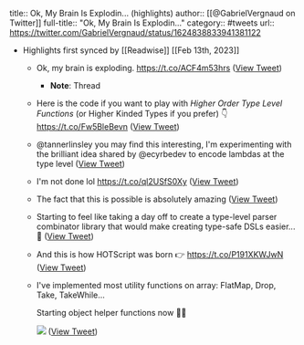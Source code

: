 title:: Ok, My Brain Is Explodin... (highlights)
author:: [[@GabrielVergnaud on Twitter]]
full-title:: "Ok, My Brain Is Explodin..."
category:: #tweets
url:: https://twitter.com/GabrielVergnaud/status/1624838833941381122

- Highlights first synced by [[Readwise]] [[Feb 13th, 2023]]
	- Ok, my brain is exploding. https://t.co/ACF4m53hrs ([View Tweet](https://twitter.com/GabrielVergnaud/status/1624838833941381122))
		- **Note**: Thread
	- Here is the code if you want to play with *Higher Order Type Level Functions* (or Higher Kinded Types if you prefer)
	  👇
	  https://t.co/Fw5BleBevn ([View Tweet](https://twitter.com/GabrielVergnaud/status/1624839210476642304))
	- @tannerlinsley you may find this interesting, I'm experimenting with the brilliant idea shared by @ecyrbedev to encode lambdas at the type level ([View Tweet](https://twitter.com/GabrielVergnaud/status/1624840629443350530))
	- I'm not done lol https://t.co/ql2USfS0Xy ([View Tweet](https://twitter.com/GabrielVergnaud/status/1624847679770574849))
	- The fact that this is possible is absolutely amazing ([View Tweet](https://twitter.com/GabrielVergnaud/status/1624847797781516289))
	- Starting to feel like taking a day off to create a type-level parser combinator library that would make creating type-safe DSLs easier... 🤔 ([View Tweet](https://twitter.com/GabrielVergnaud/status/1624849222427111424))
	- And this is how HOTScript was born 👉 https://t.co/P191XKWJwN ([View Tweet](https://twitter.com/GabrielVergnaud/status/1624878836423745537))
	- I've implemented most utility functions on array: FlatMap, Drop, Take, TakeWhile...
	  
	  Starting object helper functions now 🧑‍💻 
	  
	  ![](https://pbs.twimg.com/media/FozHEVkWYAAgGpM.png) ([View Tweet](https://twitter.com/GabrielVergnaud/status/1624892671301910528))